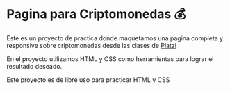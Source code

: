 # Pagina para Criptomonedas 💰

Este es un proyecto de practica donde maquetamos una pagina completa y responsive sobre criptomonedas desde las clases de [ Platzi](http:/https://platzi.com/home/ " Platzi")

En el proyecto utilizamos HTML y CSS como herramientas para lograr el resultado deseado.

Este proyecto es de libre uso para practicar HTML y CSS
